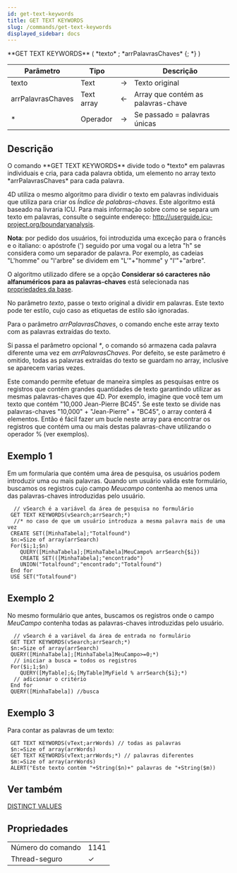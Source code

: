 ```yaml
---
id: get-text-keywords
title: GET TEXT KEYWORDS
slug: /commands/get-text-keywords
displayed_sidebar: docs
---
```


<!--REF #_command_.GET TEXT KEYWORDS.Syntax-->**GET TEXT KEYWORDS** ( *texto* ; *arrPalavrasChaves* {; *} )<!-- END REF-->
<!--REF #_command_.GET TEXT KEYWORDS.Params-->
| Parâmetro | Tipo |  | Descrição |
| --- | --- | --- | --- |
| texto | Text | &#8594;  | Texto original |
| arrPalavrasChaves | Text array | &#8592; | Array que contém as palavras-chave |
| * | Operador | &#8594;  | Se passado = palavras únicas |

<!-- END REF-->

## Descrição 

<!--REF #_command_.GET TEXT KEYWORDS.Summary-->O comando **GET TEXT KEYWORDS** divide todo o *texto* em palavras individuais e cria, para cada palavra obtida, um elemento no array texto *arrPalavrasChaves* para cada palavra.<!-- END REF-->  
  
4D utiliza o mesmo algoritmo para dividir o texto em palavras individuais que utiliza para criar os *Índice de palabras-chaves*. Este algoritmo está baseado na livraria ICU. Para mais informação sobre como se separa um texto em palavras, consulte o seguinte endereço: <http://userguide.icu-project.org/boundaryanalysis>.  
  
**Nota**: por pedido dos usuários, foi introduzida uma exceção para o francês e o italiano: o apóstrofe (') seguido por uma vogal ou a letra "h" se considera como um separador de palavra. Por exemplo, as cadeias "L'homme" ou "l'arbre" se dividem em "L’"+"homme" y "l'"+"arbre".  
  
O algoritmo utilizado difere se a opção **Considerar só caracteres não alfanuméricos para as palavras-chaves** está selecionada nas [propriedades da base](../settings/database.md#text-comparison).  
  
No parâmetro *texto*, passe o texto original a dividir em palavras. Este texto pode ter estilo, cujo caso as etiquetas de estilo são ignoradas.   
  
Para o parâmetro *arrPalavrasChaves*, o comando enche este array texto com as palavras extraídas do texto.   
  
Si passa el parâmetro opcional *\**, o comando só armazena cada palavra diferente uma vez em *arrPalavrasChaves*. Por defeito, se este parâmetro é omitido, todas as palavras extraídas do texto se guardam no array, inclusive se aparecem varias vezes.  
  
Este comando permite efetuar de maneira simples as pesquisas entre os registros que contém grandes quantidades de texto garantindo utilizar as mesmas palavras-chaves que 4D. Por exemplo, imagine que você tem um texto que contém "10,000 Jean-Pierre BC45". Se este texto se divide nas palavras-chaves "10,000" + "Jean-Pierre" + "BC45", o array conterá 4 elementos. Então é fácil fazer um bucle neste array para encontrar os registros que contém uma ou mais destas palavras-chave utilizando o operador % (ver exemplos).

## Exemplo 1 

Em um formularia que contém uma área de pesquisa, os usuários podem introduzir uma ou mais palavras. Quando um usuário valida este formulário, buscamos os registros cujo campo *Meucampo* contenha ao menos uma das palavras-chaves introduzidas pelo usuário.   

```4d
  // vSearch é a variável da área de pesquisa no formulário
 GET TEXT KEYWORDS(vSearch;arrSearch;*)
  //* no caso de que um usuário introduza a mesma palavra mais de uma vez
 CREATE SET([MinhaTabela];"Totalfound")
 $n:=Size of array(arrSearch)
 For($i;1;$n)
    QUERY([MinhaTabela];[MinhaTabela]MeuCampo% arrSearch{$i})
    CREATE SET(([MinhaTabela];"encontrado")
    UNION("Totalfound";"encontrado";"Totalfound")
 End for
 USE SET("Totalfound")
```

## Exemplo 2 

No mesmo formulário que antes, buscamos os registros onde o campo *MeuCampo* contenha todas as palavras-chaves introduzidas pelo usuário.

```4d
  // vSearch é a variável da área de entrada no formulário
 GET TEXT KEYWORDS(vSearch;arrSearch;*)
 $n:=Size of array(arrSearch)
 QUERY([MinhaTabela];[MinhaTabela]MeuCampo>=0;*)
  // iniciar a busca = todos os registros
 For($i;1;$n)
    QUERY([MyTable];&;[MyTable]MyField % arrSearch{$i};*)
  // adicionar o critério
 End for
 QUERY([MinhaTabela]) //busca
```

## Exemplo 3 

Para contar as palavras de um texto:

```4d
 GET TEXT KEYWORDS(vText;arrWords) // todas as palavras
 $n:=Size of array(arrWords)
 GET TEXT KEYWORDS(vText;arrWords;*) // palavras diferentes
 $m:=Size of array(arrWords)
 ALERT("Este texto contém "+String($n)+" palavras de "+String($m))
```

## Ver também 

[DISTINCT VALUES](distinct-values.md)  

## Propriedades

|  |  |
| --- | --- |
| Número do comando | 1141 |
| Thread-seguro | &check; |


